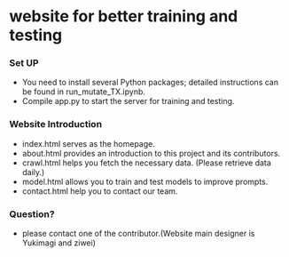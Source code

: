 # website for better training and testing
### Set UP
- You need to install several Python packages; detailed instructions can be found in run_mutate_TX.ipynb.
- Compile app.py to start the server for training and testing.
### Website Introduction
- index.html serves as the homepage.
- about.html provides an introduction to this project and its contributors.
- crawl.html helps you fetch the necessary data. (Please retrieve data daily.)
- model.html allows you to train and test models to improve prompts.
- contact.html help you to contact our team.
### Question?
- please contact one of the contributor.(Website main designer is Yukimagi and ziwei)

